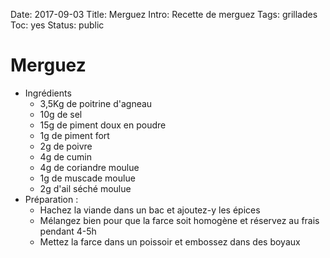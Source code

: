 Date: 2017-09-03
Title: Merguez
Intro: Recette de merguez
Tags: grillades
Toc: yes
Status: public

# Merguez

* Ingrédients
  * 3,5Kg de poitrine d'agneau
  * 10g de sel
  * 15g de piment doux en poudre
  * 1g de piment fort
  * 2g de poivre
  * 4g de cumin
  * 4g de coriandre moulue
  * 1g de muscade moulue
  * 2g d'ail séché moulue
* Préparation :
  * Hachez la viande dans un bac et ajoutez-y les épices
  * Mélangez bien pour que la farce soit homogène et réservez au frais pendant 4-5h
  * Mettez la farce dans un poissoir et embossez dans des boyaux

